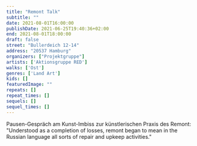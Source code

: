 ```yaml
---
title: "Remont Talk"
subtitle: ""
date: 2021-08-01T16:00:00
publishDate: 2021-06-25T19:40:36+02:00
end: 2021-08-01T18:00:00
draft: false
street: "Bullerdeich 12-14"
address: "20537 Hamburg"
organizers: ["Projektgruppe"]
artists: ['Aktionsgruppe RED']
walks: ['Ost']
genres: ['Land Art']
kids: []
featuredImage: ""
repeats: []
repeat_times: []
sequels: []
sequel_times: []
---
```


Pausen-Gespräch am Kunst-Imbiss zur künstlerischen Praxis des Remont: "Understood as a completion of losses, remont began to mean in the Russian language all sorts of repair and upkeep activities."